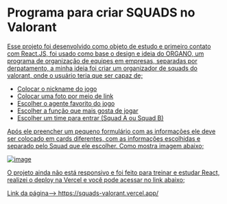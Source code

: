 # Programa para criar SQUADS no Valorant

<p align="center">

<a href='https://user-images.githubusercontent.com/100639279/211865535-d4bbbd24-2569-466c-965b-0fe6fa7a40d4.png'/>
  
</p>


Esse projeto foi desenvolvido como objeto de estudo e primeiro contato com React.JS, foi usado como base o design e ideia do ORGANO, um programa de organização de equipes em empresas, separadas por derpatamento, a minha ideia foi criar um organizador de squads do valorant, onde o usuário teria que ser capaz de;

- Colocar o nickname do jogo
- Colocar uma foto por meio de link
- Escolher o agente favorito do jogo
- Escolher a função que mais gosta de jogar
- Escolher um time para entrar (Squad A ou Squad B)


Após ele preencher um pequeno formulário com as informações ele deve ser colocado em cards diferentes, com as informações escolhidas e separado pelo Squad que ele escolher. Como mostra imagem abaixo;

![image](https://user-images.githubusercontent.com/100639279/211865286-b93e0a20-0adf-40f9-9118-144d541af4bb.png)

O projeto ainda não está responsivo e foi feito para treinar e estudar React, realizei o deploy na Vercel e você pode acessar no link abaixo;

Link da página--> https://squads-valorant.vercel.app/
